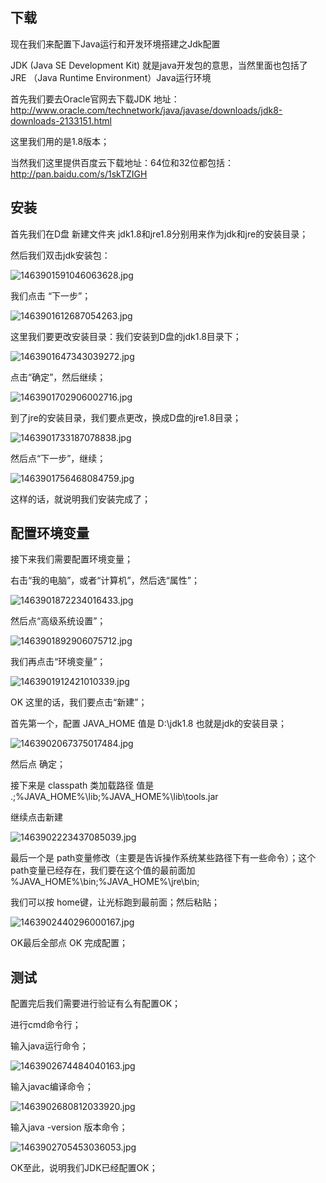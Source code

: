 ## 下载

现在我们来配置下Java运行和开发环境搭建之Jdk配置



JDK (Java SE Development Kit) 就是java开发包的意思，当然里面也包括了 JRE （Java Runtime Environment）Java运行环境



首先我们要去Oracle官网去下载JDK 地址：<http://www.oracle.com/technetwork/java/javase/downloads/jdk8-downloads-2133151.html>



这里我们用的是1.8版本；



当然我们这里提供百度云下载地址：64位和32位都包括：<http://pan.baidu.com/s/1skTZIGH>

## 安装

首先我们在D盘 新建文件夹 jdk1.8和jre1.8分别用来作为jdk和jre的安装目录；



然后我们双击jdk安装包：

![1463901591046063628.jpg](assets/1463901591046063628.jpg)



我们点击 “下一步”；

![1463901612687054263.jpg](assets/1463901612687054263.jpg)



这里我们要更改安装目录：我们安装到D盘的jdk1.8目录下；

![1463901647343039272.jpg](assets/1463901647343039272.jpg)

点击“确定”，然后继续；

![1463901702906002716.jpg](assets/1463901702906002716.jpg)



到了jre的安装目录，我们要点更改，换成D盘的jre1.8目录；



![1463901733187078838.jpg](assets/1463901733187078838.jpg)



然后点“下一步”，继续；

![1463901756468084759.jpg](assets/1463901756468084759.jpg)



这样的话，就说明我们安装完成了；



## 配置环境变量

接下来我们需要配置环境变量；



右击“我的电脑”，或者“计算机”，然后选“属性”；

![1463901872234016433.jpg](assets/1463901872234016433.jpg)

然后点“高级系统设置”；



![1463901892906075712.jpg](assets/1463901892906075712.jpg)



我们再点击“环境变量”；



![1463901912421010339.jpg](assets/1463901912421010339.jpg)



OK 这里的话，我们要点击“新建”；



首先第一个，配置 JAVA_HOME 值是 D:\jdk1.8 也就是jdk的安装目录；



![1463902067375017484.jpg](assets/1463902067375017484.jpg)



然后点 确定；



接下来是 classpath 类加载路径 值是 .;%JAVA_HOME%\lib;%JAVA_HOME%\lib\tools.jar



继续点击新建 



![1463902223437085039.jpg](assets/1463902223437085039.jpg)

最后一个是 path变量修改（主要是告诉操作系统某些路径下有一些命令）；这个path变量已经存在，我们要在这个值的最前面加 %JAVA_HOME%\bin;%JAVA_HOME%\jre\bin; 

我们可以按 home键，让光标跑到最前面；然后粘贴；

![1463902440296000167.jpg](assets/1463902440296000167.jpg)





OK最后全部点 OK 完成配置；



## 测试

配置完后我们需要进行验证有么有配置OK；



进行cmd命令行；



输入java运行命令；

![1463902674484040163.jpg](assets/1463902674484040163.jpg)





输入javac编译命令；

![1463902680812033920.jpg](assets/1463902680812033920.jpg)



输入java -version 版本命令；

![1463902705453036053.jpg](assets/1463902705453036053.jpg)



OK至此，说明我们JDK已经配置OK；